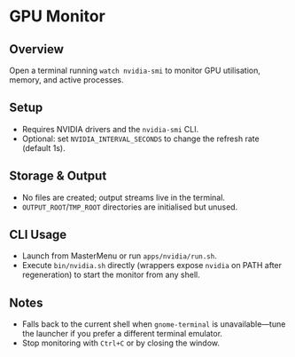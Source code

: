 # GPU Monitor

## Overview
Open a terminal running `watch nvidia-smi` to monitor GPU utilisation, memory, and active processes.

## Setup
- Requires NVIDIA drivers and the `nvidia-smi` CLI.
- Optional: set `NVIDIA_INTERVAL_SECONDS` to change the refresh rate (default 1s).

## Storage & Output
- No files are created; output streams live in the terminal.
- `OUTPUT_ROOT`/`TMP_ROOT` directories are initialised but unused.

## CLI Usage
- Launch from MasterMenu or run `apps/nvidia/run.sh`.
- Execute `bin/nvidia.sh` directly (wrappers expose `nvidia` on PATH after regeneration) to start the monitor from any shell.

## Notes
- Falls back to the current shell when `gnome-terminal` is unavailable—tune the launcher if you prefer a different terminal emulator.
- Stop monitoring with `Ctrl+C` or by closing the window.
